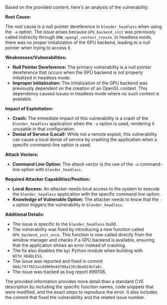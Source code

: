 Based on the provided content, here's an analysis of the vulnerability:

**Root Cause:**

The root cause is a null pointer dereference in `blender_headless` when using the `-a` option. The issue arises because `GPU_backend_init` was previously called indirectly through `DRW_opengl_context_create`. In headless mode, there was no proper initialization of the GPU backend, leading to a null pointer when trying to access it.

**Weaknesses/Vulnerabilities:**

- **Null Pointer Dereference:** The primary vulnerability is a null pointer dereference that occurs when the GPU backend is not properly initialized in headless mode.
- **Improper Initialization:** The initialization of the GPU backend was previously dependent on the creation of an OpenGL context. This dependency caused issues in headless mode where no such context is available.

**Impact of Exploitation:**

- **Crash:** The immediate impact of this vulnerability is a crash of the `blender_headless` application when the `-a` option is used, rendering it unusable in that configuration.
- **Denial of Service (Local):** While not a remote exploit, this vulnerability can cause a local denial of service by crashing the application when a specific command-line option is used.

**Attack Vectors:**

- **Command Line Option:** The attack vector is the use of the `-a` command-line option with `blender_headless`.

**Required Attacker Capabilities/Position:**

- **Local Access:** An attacker needs local access to the system to execute the `blender_headless` application with the specific command line option.
- **Knowledge of Vulnerable Option:** The attacker needs to know that the `-a` option triggers the vulnerability in `blender_headless`.

**Additional Details:**

- The issue is specific to the `blender_headless` build.
- The vulnerability was fixed by introducing a new function called `GPU_backend_init_once`. This function is now called directly from the window manager and checks if a GPU backend is available, ensuring that the application shows an error instead of crashing.
- The fix also disables the `bgl` Python module when building with `WITH_HEADLESS`.
- The issue was reported and fixed in commit `00dc7477022acdd969e4d709a235c0be819efa6c`.
- The issue was tracked as bug report #99706.

The provided information provides more detail than a standard CVE description by including the specific function names, code snippets that were modified, and the exact steps to reproduce the error. It also includes the commit that fixed the vulnerability and the related issue number.